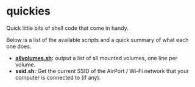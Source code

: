 
quickies
========

Quick little bits of shell code that come in handy.

Below is a list of the available scripts and a quick summary of what each one does.


* **[allvolumes.sh](allvolumes.sh):**	output a list of all mounted volumes, one line per volume.
* **ssid.sh:**	Get the current SSID of the AirPort / Wi-Fi network that your computer is connected to (if any).



